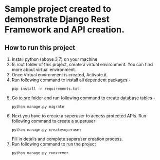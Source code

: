 # Sample project created to demonstrate Django Rest Framework and API creation.


## How to run this project

1. Install python (above 3.7) on your machine
2. In root folder of this project, create a virtual environment. You can find more about virtual environment.
3. Once Virtual environment is created, Activate it.
4. Run following command to install all dependent packages -
   ```
   pip install -r requirements.txt
   ```
5. Go to src folder and run following command to create database tables -
   ```
   python manage.py migrate
   ```
6. Next you have to create a superuser to access protected APIs. Run following command to create a superuser
   ```
   python manage.py createsuperuser
   ```
   Fill in details and complete superuser creation process.
7. Run following command to run the project
   ```
   python manage.py runserver
